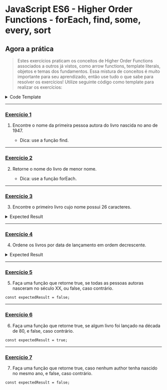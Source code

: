 # JavaScript ES6 - Higher Order Functions - forEach, find, some, every, sort

## Agora a prática

> Estes exercícios praticam os conceitos de Higher Order Functions associados a outros já vistos, como arrow functions, template literals, objetos e temas dos fundamentos. Essa mistura de conceitos é muito importante para seu aprendizado, então use tudo o que sabe para resolver os exercícios!
> Utilize seguinte código como template para realizar os exercícios:

<details>
<summary>Code Template</summary>

```
const books = [
  {
    id: 1,
    name: 'As Crônicas de Gelo e Fogo',
    genre: 'Fantasia',
    author: {
      name: 'George R. R. Martin',
      birthYear: 1948,
    },
    releaseYear: 1991,
  },
  {
    id: 2,
    name: 'O Senhor dos Anéis',
    genre: 'Fantasia',
    author: {
      name: 'J. R. R. Tolkien',
      birthYear: 1892,
    },
    releaseYear: 1954,
  },
  {
    id: 3,
    name: 'Fundação',
    genre: 'Ficção Científica',
    author: {
      name: 'Isaac Asimov',
      birthYear: 1920,
    },
    releaseYear: 1951,
  },
  {
    id: 4,
    name: 'Duna',
    genre: 'Ficção Científica',
    author: {
      name: 'Frank Herbert',
      birthYear: 1920,
    },
    releaseYear: 1965,
  },
  {
    id: 5,
    name: 'A Coisa',
    genre: 'Terror',
    author: {
      name: 'Stephen King',
      birthYear: 1947,
    },
    releaseYear: 1986,
  },
  {
    id: 6,
    name: 'O Chamado de Cthulhu',
    genre: 'Terror',
    author: {
      name: 'H. P. Lovecraft',
      birthYear: 1890,
    },
    releaseYear: 1928,
  },
];

// Adicione o código do exercício aqui:
```

</details>

---

### [Exercício 1](./exercise_1/script.js)

1. Encontre o nome da primeira pessoa autora do livro nascida no ano de 1947.

   - Dica: use a função find.

---

### [Exercício 2](./exercise_2/script.js)

2. Retorne o nome do livro de menor nome.

   - Dica: use a função forEach.

---

### [Exercício 3](./exercise_3/script.js)

3. Encontre o primeiro livro cujo nome possui 26 caracteres.
<details>
<summary>Expected Result</summary>

```
const expectedResult = {
  author: {
    birthYear: 1948,
    name: 'George R. R. Martin',
  },
  genre: 'Fantasia',
  id: 1,
  name: 'As Crônicas de Gelo e Fogo',
  releaseYear: 1991,
};

```

</details>

---

### [Exercício 4](./exercise_4/script.js)

4. Ordene os livros por data de lançamento em ordem decrescente.
<details>
<summary>Expected Result</summary>

```
const expectedResult = [
  {
    id: 1,
    name: 'As Crônicas de Gelo e Fogo',
    genre: 'Fantasia',
    author: { name: 'George R. R. Martin', birthYear: 1948 },
    releaseYear: 1991,
  },
  {
    id: 5,
    name: 'A Coisa',
    genre: 'Terror',
    author: { name: 'Stephen King', birthYear: 1947 },
    releaseYear: 1986,
  },
  {
    id: 4,
    name: 'Duna',
    genre: 'Ficção Científica',
    author: { name: 'Frank Herbert', birthYear: 1920 },
    releaseYear: 1965,
  },
  {
    id: 2,
    name: 'O Senhor dos Anéis',
    genre: 'Fantasia',
    author: { name: 'J. R. R. Tolkien', birthYear: 1892 },
    releaseYear: 1954,
  },
  {
    id: 3,
    name: 'Fundação',
    genre: 'Ficção Científica',
    author: { name: 'Isaac Asimov', birthYear: 1920 },
    releaseYear: 1951,
  },
  {
    id: 6,
    name: 'O Chamado de Cthulhu',
    genre: 'Terror',
    author: { name: 'H. P. Lovecraft', birthYear: 1890 },
    releaseYear: 1928,
  },
];
```

</details>

---

### [Exercício 5](./exercise_5/script.js)

5. Faça uma função que retorne true, se todas as pessoas autoras nasceram no século XX, ou false, caso contrário.

```
const expectedResult = false;

```

---

### [Exercício 6](./exercise_6/script.js)

6. Faça uma função que retorne true, se algum livro foi lançado na década de 80, e false, caso contrário.

```
const expectedResult = true;
```

---

### [Exercício 7](./exercise_7/script.js)

7. Faça uma função que retorne true, caso nenhum author tenha nascido no mesmo ano, e false, caso contrário.

```
const expectedResult = false;
```
